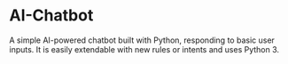 # AI-Chatbot
A simple AI-powered chatbot built with Python, responding to basic user inputs. It is easily extendable with new rules or intents and uses Python 3.
